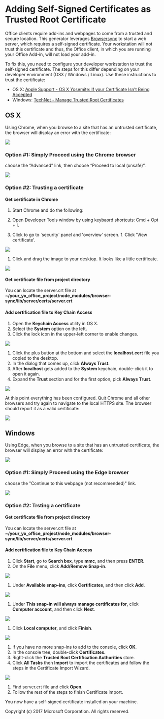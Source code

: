 # Adding Self-Signed Certificates as Trusted Root Certificate

Office clients require add-ins and webpages to come from a trusted and secure location. This generator leverages [Browsersync](https://browsersync.io/) to start a web server, which requires a self-signed certificate. Your workstation will not trust this certificate and thus, the Office client, in which you are running your Office Add-in, will not load your add-in.

To fix this, you need to configure your developer workstation to trust the self-signed certificate. The steps for this differ depending on your developer environment (OSX / Windows / Linux). Use these instructions to trust the certificate:

- OS X: [Apple Support - OS X Yosemite: If your Certificate Isn't Being Accepted](https://support.apple.com/kb/PH18677)
- Windows: [TechNet - Manage Trusted Root Certificates](https://technet.microsoft.com/en-us/library/cc754841.aspx)

## OS X

Using Chrome, when you browse to a site that has an untrusted certificate, the browser will display an error with the certificate:

  ![](assets/ssl-chrome-error.png)

### Option #1: Simply Proceed using the Chrome browser

choose the “Advanced” link, then choose “Proceed to local (unsafe)“.

  ![](assets/ssl-chrome-bypass.gif)

### Option #2: Trusting a certificate

#### Get certificate in Chrome

1. Start Chrome and do the following:

  1. Open Developer Tools window by using keybaord shortcuts: Cmd + Opt + I.
  1. Click to go to 'security' panel and 'overview' screen.
	1. Click 'View certificate'.

  ![](assets/ssl-chrome-devtool.png)

1. Click and drag the image to your desktop. It looks like a little certificate.

  ![](assets/ssl-chorme-getcert.png)

#### Get certificate file from project directory

You can locate the server.crt file at **~/your_yo_office_project/node_modules/browser-sync/lib/server/certs/server.crt**

#### Add certification file to Key Chain Access

1. Open the **Keychain Access** utility in OS X.
  1. Select the **System** option on the left.
  1. Click the lock icon in the upper-left corner to enable changes.

  ![](assets/ssl-keychain-01.png)

  1. Click the plus button at the bottom and select the **localhost.cert** file you copied to the desktop.
  1. In the dialog that comes up, click **Always Trust**.
  1. After **localhost** gets added to the **System** keychain, double-click it to open it again.
  1. Expand the **Trust** section and for the first option, pick **Always Trust**.

  ![](assets/ssl-keychain-02.png)
  
At this point everything has been configured. Quit Chrome and all other browsers and try again to navigate to the local HTTPS site. The browser should report it as a valid certificate:

  ![](assets/ssl-chrome-good.png)

## Windows

Using Edge, when you browse to a site that has an untrusted certificate, the browser will display an error with the certificate:

  ![](assets/ssl-edge-error.png)

### Option #1: Simply Proceed using the Edge browser

choose the "Continue to this webpage (not recommended)" link.

  ![](assets/ssl-edge-bypass.gif)

### Option #2: Trsting a certificate

#### Get certificate file from project directory

You can locate the server.crt file at **~/your_yo_office_project/node_modules/browser-sync/lib/server/certs/server.crt**

#### Add certification file to Key Chain Access

1. Click **Start**, go to **Search box**, type **mmc**, and then press **ENTER**.
1. On the **File** menu, click **Add/Remove Snap-in**.

  ![](assets/ssl-windows-01.png)

1. Under **Available snap-ins**, click **Certificates**, and then click **Add**.

  ![](assets/ssl-windows-02.png)

1. Under **This snap-in will always manage certificates for**, click **Computer account**, and then click **Next**.

  ![](assets/ssl-windows-03.png)

1. Click **Local computer**, and click **Finish**.

  ![](assets/ssl-windows-04.png)

1. If you have no more snap-ins to add to the console, click **OK**.
1. In the console tree, double-click **Certificates**.
1. Right-click the **Trusted Root Certification Authorities** store.
1. Click **All Tasks** then **Import** to import the certificates and follow the steps in the Certificate Import Wizard.

  ![](assets/ssl-windows-05.png)

1. Find server.crt file and click **Open**.
1. Follow the rest of the steps to finish Certificate import.

You now have a self-signed certificate installed on your machine.

Copyright (c) 2017 Microsoft Corporation. All rights reserved.
